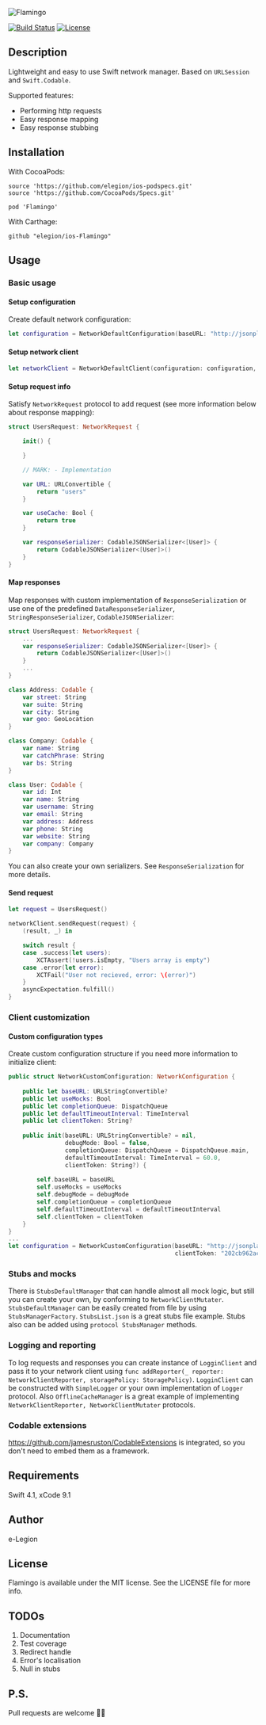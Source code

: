 ![Flamingo](https://github.com/elegion/ios-Flamingo/blob/master/logo.png)

[![Build Status](https://travis-ci.org/elegion/ios-Flamingo.svg?branch=master)](https://travis-ci.org/elegion/ios-Flamingo)
[![License](https://img.shields.io/github/license/elegion/Flamingo.svg)](LICENSE)

## Description

Lightweight and easy to use Swift network manager. Based on `URLSession` and `Swift.Codable`.

Supported features:
* Performing http requests
* Easy response mapping
* Easy response stubbing

## Installation

With CocoaPods:

```
source 'https://github.com/elegion/ios-podspecs.git'
source 'https://github.com/CocoaPods/Specs.git'

pod 'Flamingo'
```

With Carthage:

```
github "elegion/ios-Flamingo"
```

## Usage

### Basic usage

#### Setup configuration

Create default network configuration:

```swift
let configuration = NetworkDefaultConfiguration(baseURL: "http://jsonplaceholder.typicode.com/")
```

#### Setup network client

```swift
let networkClient = NetworkDefaultClient(configuration: configuration, session: .shared)
```

#### Setup request info

Satisfy `NetworkRequest` protocol to add request (see more information below about response mapping):

```swift
struct UsersRequest: NetworkRequest {

    init() {

    }

    // MARK: - Implementation

    var URL: URLConvertible {
        return "users"
    }

    var useCache: Bool {
        return true
    }

    var responseSerializer: CodableJSONSerializer<[User]> {
        return CodableJSONSerializer<[User]>()
    }
}
```

#### Map responses

Map responses with custom implementation of `ResponseSerialization` or use one of the predefined `DataResponseSerializer`, `StringResponseSerializer`, `CodableJSONSerializer`:

```swift
struct UsersRequest: NetworkRequest {
    ...
    var responseSerializer: CodableJSONSerializer<[User]> {
        return CodableJSONSerializer<[User]>()
    }
    ...
}

class Address: Codable {
    var street: String
    var suite: String
    var city: String
    var geo: GeoLocation
}

class Company: Codable {
    var name: String
    var catchPhrase: String
    var bs: String
}

class User: Codable {
    var id: Int
    var name: String
    var username: String
    var email: String
    var address: Address
    var phone: String
    var website: String
    var company: Company
}
```

You can also create your own serializers. See `ResponseSerialization` for more details.

#### Send request

```swift
let request = UsersRequest()

networkClient.sendRequest(request) {
    (result, _) in

    switch result {
    case .success(let users):
        XCTAssert(!users.isEmpty, "Users array is empty")
    case .error(let error):
        XCTFail("User not recieved, error: \(error)")
    }
    asyncExpectation.fulfill()
}
```

### Client customization

#### Custom configuration types

Create custom configuration structure if you need more information to initialize client:
```swift
public struct NetworkCustomConfiguration: NetworkConfiguration {
    
    public let baseURL: URLStringConvertible?
    public let useMocks: Bool
    public let completionQueue: DispatchQueue
    public let defaultTimeoutInterval: TimeInterval
    public let clientToken: String?
    
    public init(baseURL: URLStringConvertible? = nil,
                debugMode: Bool = false,
                completionQueue: DispatchQueue = DispatchQueue.main,
                defaultTimeoutInterval: TimeInterval = 60.0,
                clientToken: String?) {
        
        self.baseURL = baseURL
        self.useMocks = useMocks
        self.debugMode = debugMode
        self.completionQueue = completionQueue
        self.defaultTimeoutInterval = defaultTimeoutInterval
        self.clientToken = clientToken
    }
}
...
let configuration = NetworkCustomConfiguration(baseURL: "http://jsonplaceholder.typicode.com/",
                                               clientToken: "202cb962ac59075b964b07152d234b70")

```

### Stubs and mocks

There is `StubsDefaultManager` that can handle almost all mock logic, but still you can create your own, by conforming to `NetworkClientMutater`. `StubsDefaultManager` can be easily created from file by using `StubsManagerFactory`. `StubsList.json`  is a great stubs file example. Stubs also can be added using `protocol StubsManager` methods.

### Logging and reporting

To log requests and responses you can create instance of `LogginClient` and pass it to your network client using `func addReporter(_ reporter: NetworkClientReporter, storagePolicy: StoragePolicy)`. `LogginClient` can be constructed with `SimpleLogger` or your own implementation of `Logger` protocol.
Also `OfflineCacheManager` is a great example of implementing `NetworkClientReporter, NetworkClientMutater` protocols.

### Codable extensions

https://github.com/jamesruston/CodableExtensions is integrated, so you don't need to embed them as a framework.

## Requirements

Swift 4.1, xCode 9.1

## Author

e-Legion

## License

Flamingo is available under the MIT license. See the LICENSE file for more info.

## TODOs

1) Documentation
2) Test coverage
3) Redirect handle
4) Error's localisation
5) Null in stubs

## P.S.

Pull requests are welcome 💪🏻

